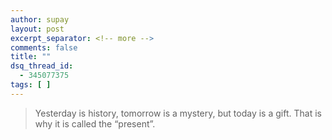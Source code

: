 ```yaml
---
author: supay
layout: post
excerpt_separator: <!-- more -->
comments: false
title: ""
dsq_thread_id:
  - 345077375
tags: [ ]
---
```

> Yesterday is history, tomorrow is a mystery, but today is a gift. That is why it is called the “present”.

